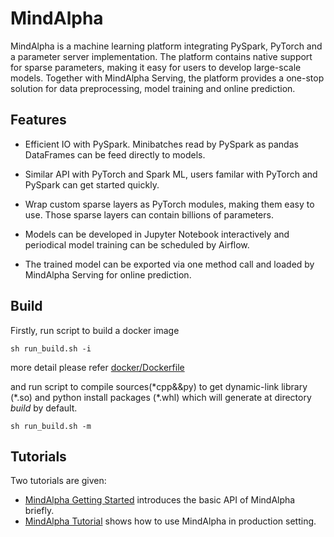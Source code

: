 # MindAlpha

MindAlpha is a machine learning platform integrating PySpark, PyTorch
and a parameter server implementation. The platform contains native
support for sparse parameters, making it easy for users to develop
large-scale models. Together with MindAlpha Serving, the platform
provides a one-stop solution for data preprocessing, model training and
online prediction.

## Features

* Efficient IO with PySpark. Minibatches read by PySpark as pandas DataFrames
  can be feed directly to models.

* Similar API with PyTorch and Spark ML, users familar with PyTorch and
  PySpark can get started quickly.

* Wrap custom sparse layers as PyTorch modules, making them easy to use.
  Those sparse layers can contain billions of parameters.

* Models can be developed in Jupyter Notebook interactively and periodical
  model training can be scheduled by Airflow.

* The trained model can be exported via one method call and loaded by MindAlpha
  Serving for online prediction.

## Build
Firstly, run script to build a docker image

``` shell
sh run_build.sh -i
```

more detail please refer [docker/Dockerfile](docker/Dockerfile)

and run script to compile sources(*cpp&&py) to get dynamic-link library (\*.so) and
python install packages (\*.whl) which will generate at directory *build* by default.

``` shell
sh run_build.sh -m
```

## Tutorials

Two tutorials are given:

* [MindAlpha Getting Started](tutorials/mindalpha-getting-started.ipynb) introduces the basic API of MindAlpha briefly.
* [MindAlpha Tutorial](tutorials/mindalpha-tutorial.ipynb) shows how to use MindAlpha in production setting.
